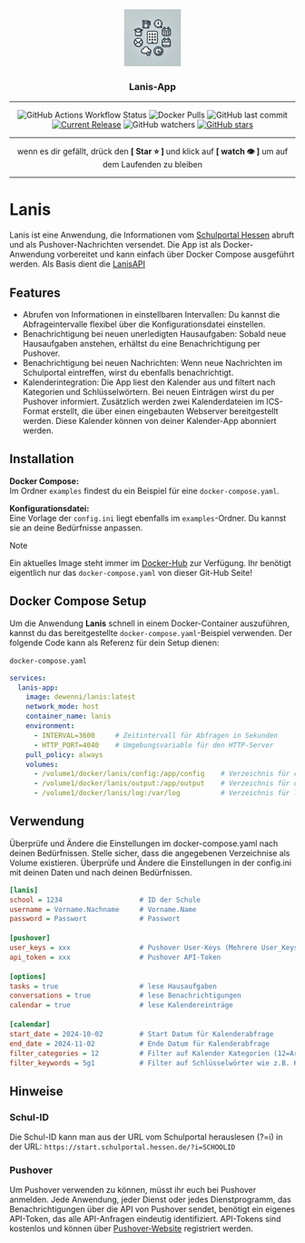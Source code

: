 <div align="center">
<img style="width: 100px;" src="./docs/lanis.jpeg"> 

<h3 style="text-align: center;">Lanis-App</h3>
</div>


-----

<div align="center">

![GitHub Actions Workflow Status](https://img.shields.io/github/actions/workflow/status/dewenni/lanis/docker_build_latest.yml)
![Docker Pulls](https://img.shields.io/docker/pulls/dewenni/lanis)
![GitHub last commit](https://img.shields.io/github/last-commit/dewenni/lanis)
[![Current Release](https://img.shields.io/github/release/dewenni/lanis.svg)](https://github.com/dewenni/lanis/releases/latest)
![GitHub watchers](https://img.shields.io/github/watchers/dewenni/lanis?style=social)
[![GitHub stars](https://img.shields.io/github/stars/dewenni/lanis.svg?style=social&label=Star)](https://github.com/dewenni/lanis/stargazers/)

</div>

-----

<div align="center">
wenn es dir gefällt, drück den <b>[ Star ⭐️ ] </b> und klick auf <b>[ watch 👁 ]</b> um auf dem Laufenden zu bleiben
</div>

-----

# Lanis

Lanis ist eine Anwendung, die Informationen vom [Schulportal Hessen](https://start.schulportal.hessen.de/index.php) abruft und als Pushover-Nachrichten versendet. Die App ist als Docker-Anwendung vorbereitet und kann einfach über Docker Compose ausgeführt werden. Als Basis dient die [LanisAPI](https://github.com/lanis-mobile/LanisAPI)

## Features

- Abrufen von Informationen in einstellbaren Intervallen: Du kannst die Abfrageintervalle flexibel über die Konfigurationsdatei einstellen.
- Benachrichtigung bei neuen unerledigten Hausaufgaben: Sobald neue Hausaufgaben anstehen, erhältst du eine Benachrichtigung per Pushover.
- Benachrichtigung bei neuen Nachrichten: Wenn neue Nachrichten im Schulportal eintreffen, wirst du ebenfalls benachrichtigt.
- Kalenderintegration: Die App liest den Kalender aus und filtert nach Kategorien und Schlüsselwörtern. Bei neuen Einträgen wirst du per Pushover informiert. Zusätzlich werden zwei Kalenderdateien im ICS-Format erstellt, die über einen eingebauten Webserver bereitgestellt werden. Diese Kalender können von deiner Kalender-App abonniert werden.

## Installation

**Docker Compose:**  
Im Ordner `examples` findest du ein Beispiel für eine `docker-compose.yaml`.

**Konfigurationsdatei:**  
Eine Vorlage der `config.ini` liegt ebenfalls im `examples`-Ordner. Du kannst sie an deine Bedürfnisse anpassen.

> [!NOTE] 
> Ein aktuelles Image steht immer im [Docker-Hub](https://hub.docker.com/repository/docker/dewenni/lanis/general) zur Verfügung. Ihr benötigt eigentlich nur das `docker-compose.yaml` von dieser Git-Hub Seite!

## Docker Compose Setup

Um die Anwendung **Lanis** schnell in einem Docker-Container auszuführen, kannst du das bereitgestellte `docker-compose.yaml`-Beispiel verwenden. 
Der folgende Code kann als Referenz für dein Setup dienen:

`docker-compose.yaml`
```yaml
services:
  lanis-app:
    image: dewenni/lanis:latest
    network_mode: host
    container_name: lanis
    environment:
      - INTERVAL=3600     # Zeitintervall für Abfragen in Sekunden
      - HTTP_PORT=4040    # Umgebungsvariable für den HTTP-Server
    pull_policy: always
    volumes:
      - /volume1/docker/lanis/config:/app/config    # Verzeichnis für config.ini
      - /volume1/docker/lanis/output:/app/output    # Verzeichnis für output Dateien
      - /volume1/docker/lanis/log:/var/log          # Verzeichnis für log Datein
```

## Verwendung

Überprüfe und Ändere die Einstellungen im docker-compose.yaml nach deinen Bedürfnissen. Stelle sicher, dass die angegebenen Verzeichnise als Volume existieren.
Überprüfe und Ändere die Einstellungen in der config.ini mit deinen Daten und nach deinen Bedürfnissen.

```ini
[lanis]
school = 1234                   # ID der Schule
username = Vorname.Nachname     # Vorname.Name
password = Passwort             # Passwort 

[pushover]
user_keys = xxx                 # Pushover User-Keys (Mehrere User_Keys mit Komma trennen)
api_token = xxx                 # Pushover API-Token  

[options]
tasks = true                    # lese Hausaufgaben
conversations = true            # lese Benachrichtigungen
calendar = true                 # lese Kalendereinträge

[calendar]
start_date = 2024-10-02         # Start Datum für Kalenderabfrage
end_date = 2024-11-02           # Ende Datum für Kalenderabfrage
filter_categories = 12          # Filter auf Kalender Kategorien (12=Arbeiten)
filter_keywords = 5g1           # Filter auf Schlüsselwörter wie z.B. Klasse (Keyword1, Keyword2, ..)
```

## Hinweise

### Schul-ID
Die Schul-ID kann man aus der URL vom Schulportal herauslesen
(?=i) in der URL: `https://start.schulportal.hessen.de/?i=SCHOOLID`

### Pushover
Um Pushover verwenden zu können, müsst ihr euch bei Pushover anmelden.
Jede Anwendung, jeder Dienst oder jedes Dienstprogramm, das Benachrichtigungen über die API von Pushover sendet, benötigt ein eigenes API-Token, das alle API-Anfragen eindeutig identifiziert.
API-Tokens sind kostenlos und können über [Pushover-Website](https://pushover.net/apps/build) registriert werden.